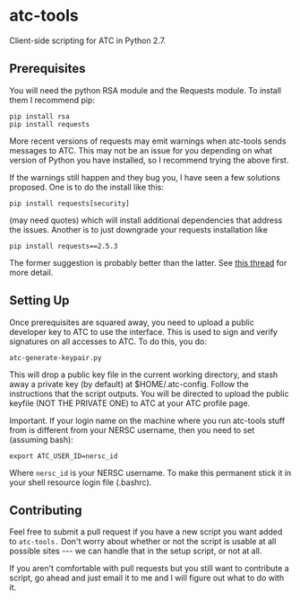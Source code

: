 atc-tools
=========

Client-side scripting for ATC in Python 2.7.

Prerequisites
-------------

You will need the python RSA module and the Requests module.  To install them I
recommend pip:

    pip install rsa
    pip install requests

More recent versions of requests may emit warnings when atc-tools sends messages to ATC.  This may not be an issue for you depending on what version of Python you
have installed, so I recommend trying the above first.  

If the warnings still happen and they bug you, I have seen a few solutions
proposed.  One is to do the install like this:

    pip install requests[security]

(may need quotes) which will install additional dependencies that address the
issues.  Another is to just downgrade your requests installation like

    pip install requests==2.5.3

The former suggestion is probably better than the latter.  See 
[this thread](http://stackoverflow.com/questions/29099404/ssl-insecureplatform-error-when-using-requests-package)
for more detail.

Setting Up
----------

Once prerequisites are squared away, you need to upload a public developer key
to ATC to use the interface.  This is used to sign and verify signatures on all
accesses to ATC.  To do this, you do:

    atc-generate-keypair.py

This will drop a public key file in the current working directory, and stash
away a private key (by default) at $HOME/.atc-config.  Follow the instructions
that the script outputs.  You will be directed to upload the public keyfile 
(NOT THE PRIVATE ONE) to ATC at your ATC profile page.

Important.  If your login name on the machine where you run atc-tools stuff 
from is different from your NERSC username, then you need to set (assuming
bash):

    export ATC_USER_ID=nersc_id

Where `nersc_id` is your NERSC username.  To make this permanent stick it in
your shell resource login file (.bashrc).

Contributing
------------

Feel free to submit a pull request if you have a new script you want added
to `atc-tools.`  Don't worry about whether or not the script is usable at all
possible sites --- we can handle that in the setup script, or not at all.

If you aren't comfortable with pull requests but you still want to contribute
a script, go ahead and just email it to me and I will figure out what to do
with it.
